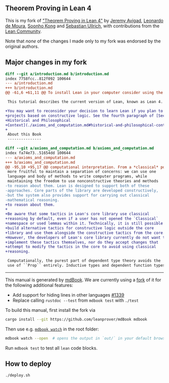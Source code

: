 Theorem Proving in Lean 4
-----------------------

This is my fork of ["Theorem Proving in Lean 4"][tpil] by [Jeremy Avigad][ja], [Leonardo de
Moura][ldm], [Soonho Kong][sk] and [Sebastian Ullrich][su], with contributions from the [Lean
Community][lean-comm].

Note that *none* of the changes I made only to my fork was endorsed by the original authors.

[tpil]: https://lean-lang.org/theorem_proving_in_lean4/title_page.html
[ja]: https://www.andrew.cmu.edu/user/avigad/
[ldm]: https://leodemoura.github.io/about.html
[sk]: https://soonhokong.github.io/
[su]: https://sebasti.a.nullri.ch/
[lean-comm]: https://leanprover-community.github.io/

## Major changes in my fork

```diff
diff --git a/introduction.md b/introduction.md
index 7758fcc..812f092 100644
--- a/introduction.md
+++ b/introduction.md
@@ -61,6 +61,11 @@ To install Lean in your computer consider using the [Quickstart](https://github.

 This tutorial describes the current version of Lean, known as Lean 4.

+You may want to reconsider your decision to learn Lean if you plan to use it for
+projects based on constructive logic. See the fourth paragraph of [Section
+Historical and Philosophical
+Context](./axioms_and_computation.md#historical-and-philosophical-context).
+
 About this Book
 ---------------
```

```diff
diff --git a/axioms_and_computation.md b/axioms_and_computation.md
index fa74e73..51654dd 100644
--- a/axioms_and_computation.md
+++ b/axioms_and_computation.md
@@ -95,10 +95,17 @@ computational interpretation. From a *classical* point of view, it is
 more fruitful to maintain a separation of concerns: we can use one
 language and body of methods to write computer programs, while
 maintaining the freedom to use nonconstructive theories and methods
-to reason about them. Lean is designed to support both of these
-approaches. Core parts of the library are developed constructively,
-but the system also provides support for carrying out classical
-mathematical reasoning.
+to reason about them.
+
+Be aware that some tactics in Lean's core library use classical
+reasoning by default, even if a user has not opened the `Classical`
+namespace or used lemmas within it. Technically, it is still possible to
+build alternative tactics for constructive logic outside the core
+library and use them alongside the constructive tactics from the core.
+However, the developers of Lean's core library currently do not want to
+implement these tactics themselves, nor do they accept changes that
+attempt to modify the tactics in the core to avoid using classical
+reasoning.

 Computationally, the purest part of dependent type theory avoids the
 use of ``Prop`` entirely. Inductive types and dependent function types
```

---

This manual is generated by [mdBook](https://github.com/rust-lang/mdBook). We are currently using a
[fork](https://github.com/leanprover/mdBook) of it for the following additional features:

* Add support for hiding lines in other languages [#1339](https://github.com/rust-lang/mdBook/pull/1339)
* Replace calling `rustdoc --test` from `mdbook test` with `./test`

To build this manual, first install the fork via
```bash
cargo install --git https://github.com/leanprover/mdBook mdbook
```
Then use e.g. [`mdbook watch`](https://rust-lang.github.io/mdBook/cli/watch.html) in the root folder:
```bash
mdbook watch --open  # opens the output in `out/` in your default browser
```

Run `mdbook test` to test all `lean` code blocks.

## How to deploy

```
./deploy.sh
```
